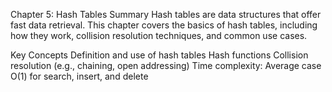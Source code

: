 Chapter 5: Hash Tables
Summary
Hash tables are data structures that offer fast data retrieval. This chapter covers the basics of hash tables, including how they work, collision resolution techniques, and common use cases.

Key Concepts
Definition and use of hash tables
Hash functions
Collision resolution (e.g., chaining, open addressing)
Time complexity: Average case O(1) for search, insert, and delete